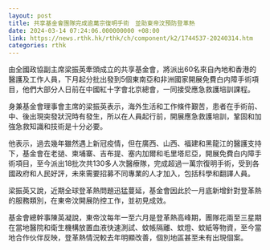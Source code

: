 ```yaml
---
layout: post
title: 共享基金會團隊完成逾萬宗復明手術　並助東帝汶預防登革熱
date: 2024-03-14 07:24:06.000000000 +08:00
link: https://news.rthk.hk/rthk/ch/component/k2/1744537-20240314.htm
categories: rthk
---
```


由全國政協副主席梁振英牽頭成立的共享基金會，將派出60名來自內地和香港的醫護及工作人員，下月起分批出發到5個東南亞和非洲國家開展免費白内障手術項目，他們大部分人日前在中國紅十字會北京總會，一同接受應急救護培訓課程。

身兼基金會理事會主席的梁振英表示，海外生活和工作條件艱苦，患者在手術前、中、後出現突發狀況時有發生，所以在人員起行前，開展應急救護培訓，鞏固和加強急救知識和技術是十分必要。

他表示，過去幾年雖然遇上新冠疫情，但在廣西、山西、福建和黑龍江的醫護支持下，基金會在老撾、柬埔寨、吉布提、塞内加爾和毛里塔尼亞，開展免費白内障手術項目，至今派出18批次共130多人次醫療隊，完成超過一萬宗復明手術，受到各國政府和人民好評，未來需要招募不同專業的人才加入，包括科學和翻譯人員。

梁振英又說，近期全球登革熱問題迅猛蔓延，基金會因此於一月底新增針對登革熱的服務類別，在東帝汶開展防控工作，並初見成效。

基金會總幹事陳英凝說，東帝汶每年一至六月是登革熱高峰期，團隊花兩至三星期在當地醫院和衛生機構放置血液快速測試、蚊帳隔離、蚊燈、蚊紙等物資，至今當地合作伙伴反映，登革熱情況較去年明顯改善，個別地區甚至未有出現個案。
